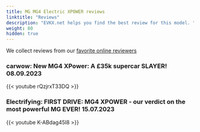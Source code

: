 ```yaml
---
title: MG MG4 Electric XPOWER reviews
linktitle: "Reviews"
description: "EVKX.net helps you find the best review for this model. "
weight: 80
hidden: true
---
```

<object class="img-fluid" type="image/svg+xml" data="../modelnavigation.svg"></object>
We collect reviews from our [favorite online reviewers](/guides/evreviewers/)

### carwow: New MG4 XPower: A £35k supercar SLAYER! 08.09.2023

{{< youtube rQzjrxT33DQ >}}

### Electrifying: FIRST DRIVE: MG4 XPOWER - our verdict on the most powerful MG EVER! 15.07.2023

{{< youtube K-ABdag45l8 >}}

